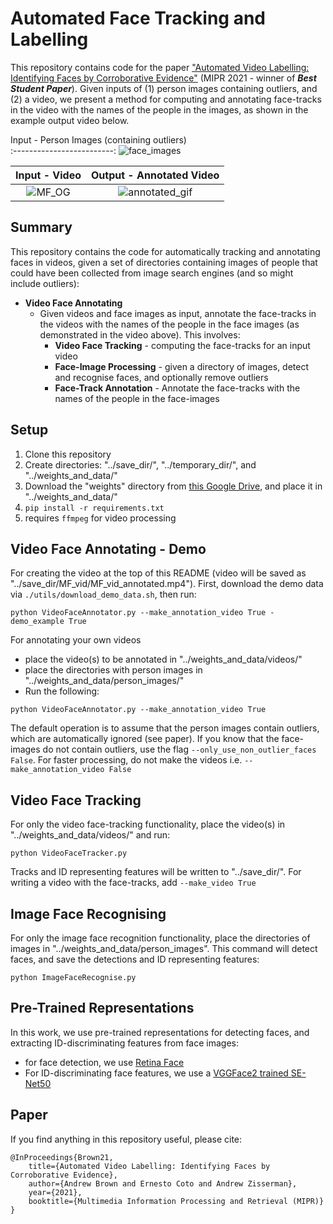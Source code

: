 # Automated Face Tracking and Labelling
This repository contains code for the paper ["Automated Video Labelling: Identifying Faces by Corroborative Evidence"](https://arxiv.org/abs/2102.05645) (MIPR 2021 - winner of **_Best Student Paper_**). Given inputs of (1) person images containing outliers, and (2) a video, we present a method for computing and annotating face-tracks in the video with the names of the people in the images, as shown in the example output video below.

Input - Person Images (containing outliers)   
:-------------------------:
![face_images](https://user-images.githubusercontent.com/44160842/177529261-2b57e30a-6af8-47c0-bba5-545bef2465dc.jpg)

Input - Video             |  Output - Annotated Video
:-------------------------:|:-------------------------:
![MF_OG](https://user-images.githubusercontent.com/44160842/177526502-509af5ce-37a6-4207-ade1-b49ca398a1b0.gif)  |  ![annotated_gif](https://user-images.githubusercontent.com/44160842/177524977-7bedc208-41dc-4253-b619-e0c8b6b9eaac.gif)

**Summary**
---
This repository contains the code for automatically tracking and annotating faces in videos, given a set of directories containing images of people that could have been collected from image search engines (and so might include outliers):

+ **Video Face Annotating**
    - Given videos and face images as input, annotate the face-tracks in the videos with the names of the people in the face images (as demonstrated in the video above). This involves: 
        * **Video Face Tracking** - computing the face-tracks for an input video
        * **Face-Image Processing** - given a directory of images, detect and recognise faces, and optionally remove outliers
        * **Face-Track Annotation** - Annotate the face-tracks with the names of the people in the face-images
    


**Setup**
---
1) Clone this repository
2) Create directories: "../save_dir/", "../temporary_dir/", and "../weights_and_data/"
3) Download the "weights" directory from [this Google Drive](https://drive.google.com/drive/folders/180Kx3DH2gvqnMKBIn7baE6vr8KeLXKWM?usp=sharing), and place it in "../weights_and_data/"
3) ```pip install -r requirements.txt```
4) requires ```ffmpeg``` for video processing

**Video Face Annotating - Demo**
---
For creating the video at the top of this README (video will be saved as "../save_dir/MF_vid/MF_vid_annotated.mp4"). First, download the demo data via ```./utils/download_demo_data.sh```, then run:
```
python VideoFaceAnnotator.py --make_annotation_video True -demo_example True
```

For annotating your own videos
+ place the video(s) to be annotated in "../weights_and_data/videos/"
+ place the directories with person images in "../weights_and_data/person_images/"
+ Run the following:
```
python VideoFaceAnnotator.py --make_annotation_video True
```

The default operation is to assume that the person images contain outliers, which are automatically ignored (see paper). If you know that the face-images do not contain outliers, use the flag ```--only_use_non_outlier_faces False```. For faster processing, do not make the videos i.e. ```--make_annotation_video False```

**Video Face Tracking**
---
For only the video face-tracking functionality, place the video(s) in "../weights_and_data/videos/" and run:
```
python VideoFaceTracker.py
```
Tracks and ID representing features will be written to "../save_dir/". For writing a video with the face-tracks, add ```--make_video True```

**Image Face Recognising**
---
For only the image face recognition functionality, place the directories of images in "../weights_and_data/person_images". This command will detect faces, and save the detections and ID representing features: 
```
python ImageFaceRecognise.py 
```

Pre-Trained Representations
---
In this work, we use pre-trained representations for detecting faces, and extracting ID-discriminating features from face images:
+ for face detection, we use [Retina Face](https://github.com/biubug6/Pytorch_Retinaface)
+ For ID-discriminating face features, we use a [VGGFace2 trained SE-Net50](https://github.com/ox-vgg/vgg_face2)


## Paper

If you find anything in this repository useful, please cite:
```
@InProceedings{Brown21,
    title={Automated Video Labelling: Identifying Faces by Corroborative Evidence},
    author={Andrew Brown and Ernesto Coto and Andrew Zisserman},
    year={2021},
    booktitle={Multimedia Information Processing and Retrieval (MIPR)}
}
```
